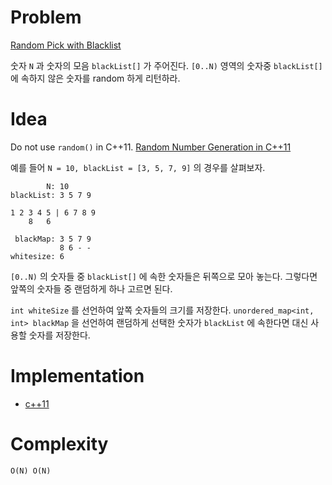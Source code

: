 # Problem

[Random Pick with Blacklist](https://leetcode.com/problems/random-pick-with-blacklist/)

숫자 `N` 과 숫자의 모음 `blackList[]` 가 주어진다.  `[0..N)` 영역의
숫자중 `blackList[]` 에 속하지 않은 숫자를 random 하게 리턴하라.

# Idea

Do not use `random()` in C++11. [Random Number Generation in
C++11](https://isocpp.org/files/papers/n3551.pdf)

예를 들어 `N = 10, blackList = [3, 5, 7, 9]` 의 경우를 살펴보자.

```
        N: 10
blackList: 3 5 7 9

1 2 3 4 5 | 6 7 8 9
    8   6

 blackMap: 3 5 7 9
           8 6 - -
whitesize: 6
```

`[0..N)` 의 숫자들 중 `blackList[]` 에 속한 숫자들은 뒤쪽으로 모아
놓는다. 그렇다면 앞쪽의 숫자들 중 랜덤하게 하나 고르면 된다.

`int whiteSize` 를 선언하여 앞쪽 숫자들의 크기를 저장한다.
`unordered_map<int, int> blackMap` 을 선언하여 랜덤하게 선택한 숫자가
`blackList` 에 속한다면 대신 사용할 숫자를 저장한다.

# Implementation

* [c++11](a.cpp)

# Complexity

```
O(N) O(N)
```
